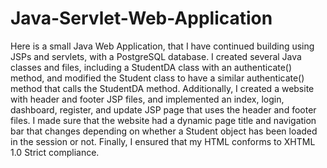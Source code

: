# Java-Servlet-Web-Application
Here is a small Java Web Application, that I have continued building using JSPs and servlets, with a PostgreSQL database. I created several Java classes and files, including a StudentDA class with an authenticate() method, and modified the Student class to have a similar authenticate() method that calls the StudentDA method. Additionally, I created a website with header and footer JSP files, and implemented an index, login, dashboard, register, and update JSP page that uses the header and footer files. I made sure that the website had a dynamic page title and navigation bar that changes depending on whether a Student object has been loaded in the session or not. Finally, I ensured that my HTML conforms to XHTML 1.0 Strict compliance.
